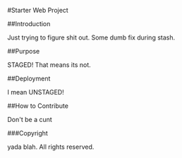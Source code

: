 #Starter Web Project

##Introduction

Just trying to figure shit out. Some dumb fix during stash.

##Purpose

STAGED! That means its not.

##Deployment

I mean UNSTAGED!

##How to Contribute

Don't be a cunt


###Copyright

yada blah. All rights reserved.
